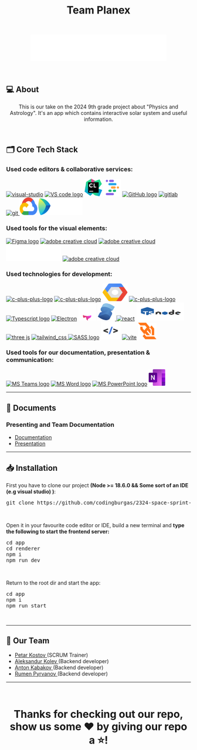 <h1 align="center">Team Planex</h1>

<br>
<p align="center">
<img src="Images/svgexport-31.png"/>
</p>
<br>

## 💻 About
<p align="center">This is our take on the 2024 9th grade project about "Physics and Astrology". It's an app which contains interactive solar system and useful information.
</p>
<p align="center">


<br>

## 🗂️ Core Tech Stack

### Used code editors & collaborative services:

<p align="left" gap="10px">
<a href="https://visualstudio.microsoft.com/"><img width="48" height="48" src="https://img.icons8.com/fluency/48/visual-studio.png" alt="visual-studio"/></a>
<a href="https://code.visualstudio.com/"><img src="https://img.icons8.com/color/344/visual-studio-code-2019.png" alt="VS code logo" width=48px /></a>
<a href="https://code.visualstudio.com/"><img src="Images/clion.svg" alt="VS code logo" width=48px /></a>
<a href="https://code.visualstudio.com/"><img src="Images/idx.svg" alt="VS code logo" width=48px /></a>
<a href="https://github.com/"><img src="https://img.icons8.com/nolan/344/github.png" alt="GitHub logo" width=52px /></a>
<a href="https://about.gitlab.com/"><img width="48" height="48" src="https://img.icons8.com/color/48/gitlab.png" alt="gitlab"/>
<a href="https://git-scm.com/"><img width="48" height="48" src="https://img.icons8.com/color/48/git.png" alt="git"/> </a>
<a href="https://nodejs.org/en"><img width="48" height="48" src="Images/google-cloud.svg" alt="solid"/></a>
<a href="https://nodejs.org/en"><img width="120" height="45" src="Images/jetbrains.svg" alt="solid"/></a>
</p>

### Used tools for the visual elements:

<p align="left" gap="10px">
<a href="https://www.figma.com/"><img src="https://img.icons8.com/color/344/figma--v1.png" alt="Figma logo" width=48px/></a>
<a href="https://www.adobe.com/creativecloud.html"><img src="https://www.adobe.com/content/dam/shared/images/product-icons/svg/creative-cloud.svg" alt="adobe creative cloud" width=48px /></a>
<a href="https://marketplace.visualstudio.com/items?itemName=adpyke.codesnap"><img src="https://adpyke.gallerycdn.vsassets.io/extensions/adpyke/codesnap/1.3.4/1625238962906/Microsoft.VisualStudio.Services.Icons.Default" alt="adobe creative cloud" width=48px /></a>
<a href="https://marketplace.visualstudio.com/items?itemName=adpyke.codesnap"><img src="images/qt-deisgn.svg" alt="adobe creative cloud" width=150px height="45" /></a>
<a href="https://marketplace.visualstudio.com/items?itemName=adpyke.codesnap"><img src="https://www.blender.org/wp-content/uploads/2020/07/blender_logo_no_socket_white.png" alt="adobe creative cloud" width=140px height="47" /></a>
</p>

### Used technologies for development:
<p align="left gap="10px">
    <a href="https://cplusplus.com/"><img width="48" height="48" src="https://img.icons8.com/fluency/48/c-plus-plus-logo.png" alt="c-plus-plus-logo"/></a>
    <a href="https://cplusplus.com/"><img width="68" height="48" src="https://upload.wikimedia.org/wikipedia/commons/e/e9/Opengl-logo.svg" alt="c-plus-plus-logo"/></a>
    <a href="https://cplusplus.com/"><img width="68" height="48" src="images/gcp.svg" alt="c-plus-plus-logo"/></a>
    <a href="https://cplusplus.com/"><img width="60" height="48" src="https://upload.wikimedia.org/wikipedia/commons/0/0b/Qt_logo_2016.svg" alt="c-plus-plus-logo"/></a>
    <a href="https://www.typescriptlang.org/"><img src="https://upload.wikimedia.org/wikipedia/commons/thumb/4/4c/Typescript_logo_2020.svg/2048px-Typescript_logo_2020.svg.png" alt="Typescript logo" width=50px /></a>
    <a href="https://www.electronjs.org/"> <img width="48" height="48" src="https://uxwing.com/wp-content/themes/uxwing/download/brands-and-social-media/electron-icon.png" alt="Electron"></a>
    <a href="https://astro.build/"> <img width="48" height="45" alt="astro" src="Images/astro-icon-light-gradient.svg"></a>
    <a href="https://tailwindcss.com/"> <img width="48" height="48" src="Images/solid.svg" alt="tailwind_css" alt="Tailwind"/>
    <a href="https://reactjs.org/docs/getting-started.html"><img src="https://img.icons8.com/color/344/react-native.png" alt="react" width=48px /></a>
    <a href="https://nodejs.org/en/"><img src="https://raw.githubusercontent.com/TypeStrong/ts-node/HEAD/logo.svg?sanitize=true" alt="nodejs" width="130px" height="50px"/></a>
    <a href="https://threejs.org/"><img src="https://global.discourse-cdn.com/standard17/uploads/threejs/original/2X/e/e4f86d2200d2d35c30f7b1494e96b9595ebc2751.png" alt="three js" width=48px /></a>
    <a href="https://tailwindcss.com/"> <img width="48" height="48" src="https://img.icons8.com/fluency/48/tailwind_css.png" alt="tailwind_css" alt="Tailwind"/>
    <a href="https://sass-lang.com/"><img src="https://img.icons8.com/color/344/sass.png" alt="SASS logo" width=48px /></a>
    <a href="https://tailwindcss.com/"> <img width="54" height="48" src="Images/htmx.svg" alt="tailwind_css" alt="Tailwind"/></a>
    <a href="https://vitejs.dev/"><img src="https://vitejs.dev/logo.svg" alt="vite" width=48px /></a>
    <a href="https://vitejs.dev/"><img src="images/web-socket.svg" alt="vite" width=50px height="45" /></a>
</p>

### Used tools for our documentation, presentation & communication:
<p align="left">
<a href="https://www.microsoft.com/en/microsoft-teams/group-chat-software"><img src="https://img.icons8.com/color/344/microsoft-teams.png" alt = "MS Teams logo" width=48px /></a>
<a href="https://www.microsoft.com/en-ww/microsoft-365/word"><img src="https://img.icons8.com/color/344/ms-word.png" alt="MS Word logo" width=48px /></a>
<a href="https://www.microsoft.com/en-ww/microsoft-365/powerpoint"><img src="https://img.icons8.com/color/344/ms-powerpoint.png" alt="MS PowerPoint logo" width=48px /></a>
<a href="https://www.microsoft.com/en-ww/microsoft-365/powerpoint"><img src="images/onenote.svg" alt="MS PowerPoint logo" width=45px height="45" /></a>
</p>

<hr>

## 📄 Documents

### Presenting and Team Documentation

- [Documentation]()
- [Presentation]()

<hr>

## 📥 Installation
<p>First you have to clone our project <b>(Node >= 18.6.0 && Some sort of an IDE (e.g visual studio) )</b>: </p>
<pre>git clone https://github.com/codingburgas/2324-space-sprint-project-planex.git</pre>
<br>
<p>Open it in your favourite code editor or IDE, build a new terminal and <b>type the following to start the frontend server: </b> </p>
<pre>
cd app
cd renderer
npm i
npm run dev
</pre>
<br>
<p>Return to the root dir and start the app: </p>
<pre>
cd app
npm i
npm run start
</pre>
<br>
<hr>


## 🧒 Our Team

- <a href = "https://github.com/PTKostov22"> Petar Kostov </a> (SCRUM Trainer)
- <a href = "https://github.com/AMKolev22"> Aleksandur Kolev </a> (Backend developer)
- <a href = "https://github.com/ATKabakov22"> Anton Kabakov </a> (Backend developer)
- <a href = "https://github.com/RVParvanov22"> Rumen Pyrvanov </a> (Backend developer)







<hr>
<br>




<h1 align="center">Thanks for checking out our repo, show us some ❤️ by giving our repo a ⭐️!</h1>